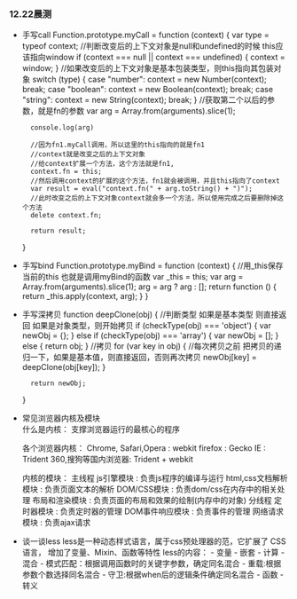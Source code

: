 ### 12.22晨测
- 手写call
    Function.prototype.myCall = function (context) {
        var type = typeof context;
        //判断改变后的上下文对象是null和undefined的时候 this应该指向window
        if (context === null || context === undefined) {
            context = window;
        }
        //如果改变后的上下文对象是基本包装类型，则this指向其包装对象
        switch (type) {
            case "number":
                context = new Number(context);
                break;
            case "boolean":
                context = new Boolean(context);
                break;
            case "string":
                context = new String(context);
                break;
        }
        //获取第二个以后的参数，就是fn的参数
        var arg = Array.from(arguments).slice(1);

        console.log(arg)

        //因为fn1.myCall调用，所以这里的this指向的就是fn1
        //context就是改变之后的上下文对象
        //给context扩展一个方法，这个方法就是fn1,
        context.fn = this;
        //然后调用context的扩展的这个方法，fn1就会被调用，并且this指向了context
        var result = eval("context.fn(" + arg.toString() + ")");
        //此时改变之后的上下文对象context就会多一个方法，所以使用完成之后要删除掉这个方法
        delete context.fn;

        return result;
    }


- 手写bind
    Function.prototype.myBind = function (context) {
        //用_this保存当前的this 也就是调用myBind的函数
        var _this = this;
        var arg = Array.from(arguments).slice(1);
        arg = arg ? arg : [];
        return function () {
            return _this.apply(context, arg);
        }
    }


- 手写深拷贝
    function deepClone(obj) {
        //判断类型 如果是基本类型 则直接返回 如果是对象类型，则开始拷贝
        if (checkType(obj) === 'object') {
            var newObj = {};
        } else if (checkType(obj) === 'array') {
            var newObj = [];
        } else {
            return obj;
        }
        //拷贝
        for (var key in obj) {
            //每次拷贝之前 把拷贝的递归一下，如果是基本值，则直接返回，否则再次拷贝
            newObj[key] = deepClone(obj[key]);
        }

        return newObj;
    }


- 常见浏览器内核及模块  
    什么是内核：
        支撑浏览器运行的最核心的程序

    各个浏览器内核：
        Chrome, Safari,Opera : webkit
        firefox : Gecko
        IE : Trident
        360,搜狗等国内浏览器: Trident + webkit
        
    内核的模块：
        主线程
            js引擎模块 : 负责js程序的编译与运行
            html,css文档解析模块 : 负责页面文本的解析
            DOM/CSS模块 : 负责dom/css在内存中的相关处理
            布局和渲染模块 : 负责页面的布局和效果的绘制(内存中的对象)
        分线程
            定时器模块 : 负责定时器的管理
            DOM事件响应模块 : 负责事件的管理
            网络请求模块 : 负责ajax请求

- 谈一谈less
    less是一种动态样式语言，属于css预处理器的范，它扩展了 CSS 语言， 增加了变量、Mixin、函数等特性
    less的内容：
        - 变量
        - 嵌套
        - 计算
        - 混合
        - 模式匹配：根据调用函数时的关键字参数，确定同名混合
        - 重载:根据参数个数选择同名混合
        - 守卫:根据when后的逻辑条件确定同名混合
        - 函数
        - 转义